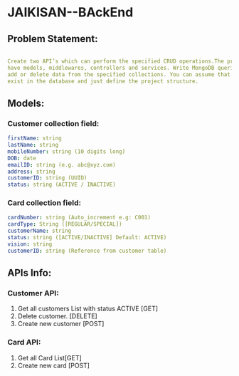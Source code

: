 # JAIKISAN--BAckEnd


## Problem Statement:

```yaml

Create two API’s which can perform the specified CRUD operations.The project structure should
have models, middlewares, controllers and services. Write MongoDB queries to fetch, update,
add or delete data from the specified collections. You can assume that the collections already
exist in the database and just define the project structure.

```

## Models:

### Customer collection field:
```yaml
firstName: string
lastName: string
mobileNumber: string (10 digits long)
DOB: date
emailID: string (e.g. abc@xyz.com)
address: string
customerID: string (UUID)
status: string (ACTIVE / INACTIVE)
```

### Card collection field:
```yaml
cardNumber: string (Auto_increment e.g: C001)
cardType: String ([REGULAR/SPECIAL])
customerName: string
status: string ([ACTIVE/INACTIVE] Default: ACTIVE)
vision: string
customerID: string (Reference from customer table)
```

## APIs Info:

### Customer API:
1. Get all customers List with status ACTIVE [GET]
2. Delete customer. [DELETE]
3. Create new customer [POST]

### Card API:
1. Get all Card List[GET]
2. Create new card [POST]
